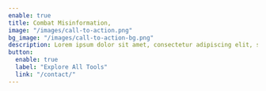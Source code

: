 ```yaml
---
enable: true
title: Combat Misinformation,
image: "/images/call-to-action.png"
bg_image: "/images/call-to-action-bg.png"
description: Lorem ipsum dolor sit amet, consectetur adipiscing elit, sed do eiusmod tempor incididunt ut labore et dolore magna aliqua.
button:
  enable: true
  label: "Explore All Tools"
  link: "/contact/"
---
```

